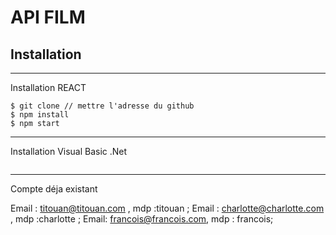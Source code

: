 # API FILM

## Installation
***
Installation REACT
```
$ git clone // mettre l'adresse du github
$ npm install
$ npm start
```

***
Installation Visual Basic .Net
```

```


***
Compte déja existant 

Email : titouan@titouan.com , mdp :titouan ;
Email : charlotte@charlotte.com , mdp :charlotte ;
Email: francois@francois.com, mdp : francois;
